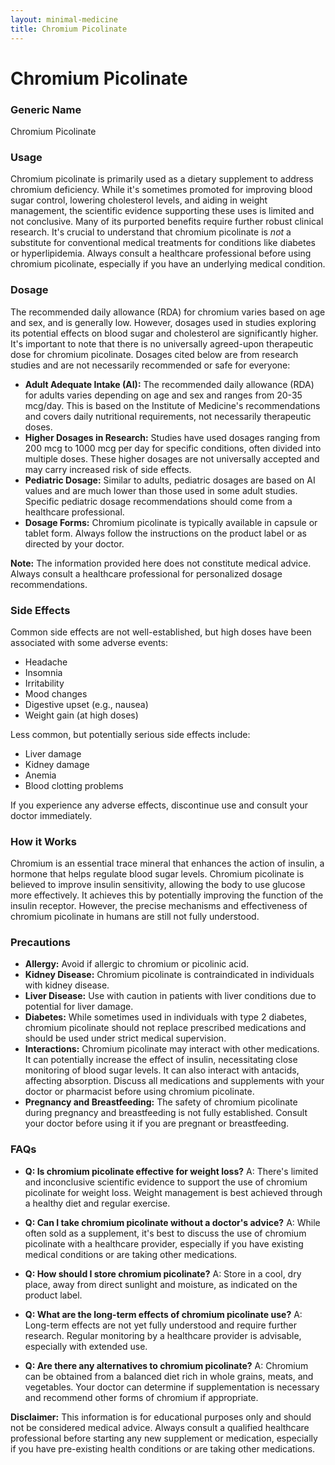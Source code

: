 ```yaml
---
layout: minimal-medicine
title: Chromium Picolinate
---
```


# Chromium Picolinate
### Generic Name
Chromium Picolinate

### Usage
Chromium picolinate is primarily used as a dietary supplement to address chromium deficiency.  While it's sometimes promoted for improving blood sugar control, lowering cholesterol levels, and aiding in weight management,  the scientific evidence supporting these uses is limited and not conclusive.  Many of its purported benefits require further robust clinical research.  It's crucial to understand that chromium picolinate is *not* a substitute for conventional medical treatments for conditions like diabetes or hyperlipidemia.  Always consult a healthcare professional before using chromium picolinate, especially if you have an underlying medical condition.

### Dosage
The recommended daily allowance (RDA) for chromium varies based on age and sex, and is generally low.  However, dosages used in studies exploring its potential effects on blood sugar and cholesterol are significantly higher.  It's important to note that there is no universally agreed-upon therapeutic dose for chromium picolinate. Dosages cited below are from research studies and are not necessarily recommended or safe for everyone:

* **Adult Adequate Intake (AI):**  The recommended daily allowance (RDA) for adults varies depending on age and sex and ranges from 20-35 mcg/day. This is based on the Institute of Medicine's recommendations and covers daily nutritional requirements, not necessarily therapeutic doses.
* **Higher Dosages in Research:** Studies have used dosages ranging from 200 mcg to 1000 mcg per day for specific conditions, often divided into multiple doses.  These higher dosages are not universally accepted and may carry increased risk of side effects.
* **Pediatric Dosage:**  Similar to adults, pediatric dosages are based on AI values and are much lower than those used in some adult studies.  Specific pediatric dosage recommendations should come from a healthcare professional.
* **Dosage Forms:** Chromium picolinate is typically available in capsule or tablet form.  Always follow the instructions on the product label or as directed by your doctor.

**Note:**  The information provided here does not constitute medical advice.  Always consult a healthcare professional for personalized dosage recommendations.


### Side Effects
Common side effects are not well-established, but high doses have been associated with some adverse events:

* Headache
* Insomnia
* Irritability
* Mood changes
* Digestive upset (e.g., nausea)
* Weight gain (at high doses)

Less common, but potentially serious side effects include:

* Liver damage
* Kidney damage
* Anemia
* Blood clotting problems

If you experience any adverse effects, discontinue use and consult your doctor immediately.


### How it Works
Chromium is an essential trace mineral that enhances the action of insulin, a hormone that helps regulate blood sugar levels. Chromium picolinate is believed to improve insulin sensitivity, allowing the body to use glucose more effectively. It achieves this by potentially improving the function of the insulin receptor.  However, the precise mechanisms and effectiveness of chromium picolinate in humans are still not fully understood.


### Precautions
* **Allergy:** Avoid if allergic to chromium or picolinic acid.
* **Kidney Disease:** Chromium picolinate is contraindicated in individuals with kidney disease.
* **Liver Disease:** Use with caution in patients with liver conditions due to potential for liver damage.
* **Diabetes:** While sometimes used in individuals with type 2 diabetes,  chromium picolinate should not replace prescribed medications and should be used under strict medical supervision.
* **Interactions:** Chromium picolinate may interact with other medications. It can potentially increase the effect of insulin, necessitating close monitoring of blood sugar levels.  It can also interact with antacids, affecting absorption.  Discuss all medications and supplements with your doctor or pharmacist before using chromium picolinate.
* **Pregnancy and Breastfeeding:**  The safety of chromium picolinate during pregnancy and breastfeeding is not fully established.  Consult your doctor before using it if you are pregnant or breastfeeding.


### FAQs

* **Q: Is chromium picolinate effective for weight loss?** A: There's limited and inconclusive scientific evidence to support the use of chromium picolinate for weight loss.  Weight management is best achieved through a healthy diet and regular exercise.

* **Q: Can I take chromium picolinate without a doctor's advice?** A: While often sold as a supplement, it's best to discuss the use of chromium picolinate with a healthcare provider, especially if you have existing medical conditions or are taking other medications.

* **Q: How should I store chromium picolinate?** A: Store in a cool, dry place, away from direct sunlight and moisture, as indicated on the product label.

* **Q: What are the long-term effects of chromium picolinate use?** A: Long-term effects are not yet fully understood and require further research.  Regular monitoring by a healthcare provider is advisable, especially with extended use.

* **Q: Are there any alternatives to chromium picolinate?** A:  Chromium can be obtained from a balanced diet rich in whole grains, meats, and vegetables. Your doctor can determine if supplementation is necessary and recommend other forms of chromium if appropriate.


**Disclaimer:** This information is for educational purposes only and should not be considered medical advice.  Always consult a qualified healthcare professional before starting any new supplement or medication, especially if you have pre-existing health conditions or are taking other medications.
